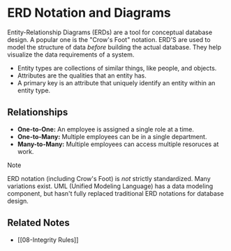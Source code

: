 # ERD Notation and Diagrams

Entity-Relationship Diagrams (ERDs) are a tool for conceptual database design. A popular one is the "Crow's Foot" notation. ERD'S are used to model the structure of data *before* building the actual database. They help visualize the data requirements of a system.

- Entity types are collections of similar things, like people, and objects.
- Attributes are the qualities that an entity has.
- A primary key is an attribute that uniquely identify an entity within an entity type.

## Relationships

- **One-to-One:** An employee is assigned a single role at a time.
- **One-to-Many:** Multiple employees can be in a single department.
- **Many-to-Many:** Multiple employees can access multiple resoruces at work.

>[!Note]
>ERD notation (including Crow's Foot) is *not* strictly standardized. Many variations exist. UML (Unified Modeling Language) has a data modeling component, but hasn't fully replaced traditional ERD notations for database design.

## Related Notes

- [[08-Integrity Rules]]


